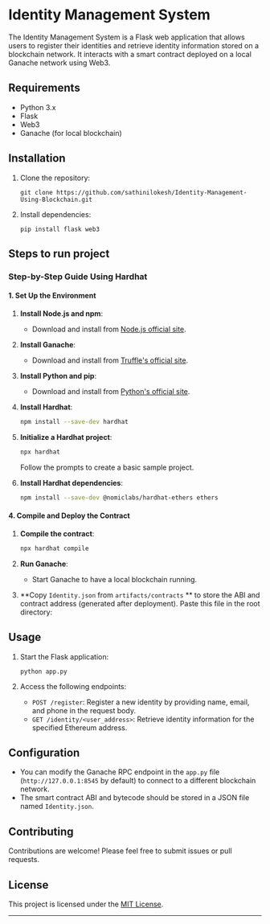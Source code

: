 # Identity Management System

The Identity Management System is a Flask web application that allows users to register their identities and retrieve identity information stored on a blockchain network. It interacts with a smart contract deployed on a local Ganache network using Web3.

## Requirements

- Python 3.x
- Flask
- Web3
- Ganache (for local blockchain)

## Installation

1. Clone the repository:

    ```
    git clone https://github.com/sathinilokesh/Identity-Management-Using-Blockchain.git
    ```

2. Install dependencies:

    ```
    pip install flask web3
    ```

## Steps to run project

### Step-by-Step Guide Using Hardhat

#### 1. Set Up the Environment
1. **Install Node.js and npm**:
    - Download and install from [Node.js official site](https://nodejs.org/).

2. **Install Ganache**:
    - Download and install from [Truffle's official site](https://www.trufflesuite.com/ganache).

3. **Install Python and pip**:
    - Download and install from [Python's official site](https://www.python.org/).

4. **Install Hardhat**:
    ```bash
    npm install --save-dev hardhat
    ```

5. **Initialize a Hardhat project**:
    ```bash
    npx hardhat
    ```
    Follow the prompts to create a basic sample project.

6. **Install Hardhat dependencies**:
    ```bash
    npm install --save-dev @nomiclabs/hardhat-ethers ethers
    ```
    
#### 4. Compile and Deploy the Contract

1. **Compile the contract**:
    ```bash
    npx hardhat compile
    ```

2. **Run Ganache**:
    - Start Ganache to have a local blockchain running.



2. **Copy `Identity.json` from `artifacts/contracts` ** to store the ABI and contract address (generated after deployment). Paste this file in the root directory:


## Usage

1. Start the Flask application:

    ```
    python app.py
    ```

2. Access the following endpoints:

    - `POST /register`: Register a new identity by providing name, email, and phone in the request body.
    - `GET /identity/<user_address>`: Retrieve identity information for the specified Ethereum address.

## Configuration

- You can modify the Ganache RPC endpoint in the `app.py` file (`http://127.0.0.1:8545` by default) to connect to a different blockchain network.
- The smart contract ABI and bytecode should be stored in a JSON file named `Identity.json`.

## Contributing

Contributions are welcome! Please feel free to submit issues or pull requests.

## License

This project is licensed under the [MIT License](LICENSE).

---
